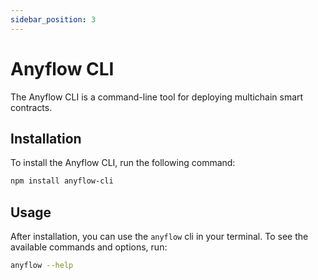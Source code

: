 ```yaml
---
sidebar_position: 3
---
```


# Anyflow CLI

The Anyflow CLI is a command-line tool for deploying multichain smart contracts.

## Installation

To install the Anyflow CLI, run the following command:

```bash
npm install anyflow-cli
```

## Usage

After installation, you can use the `anyflow` cli in your terminal. To see the available commands and options, run:

```bash
anyflow --help
```
